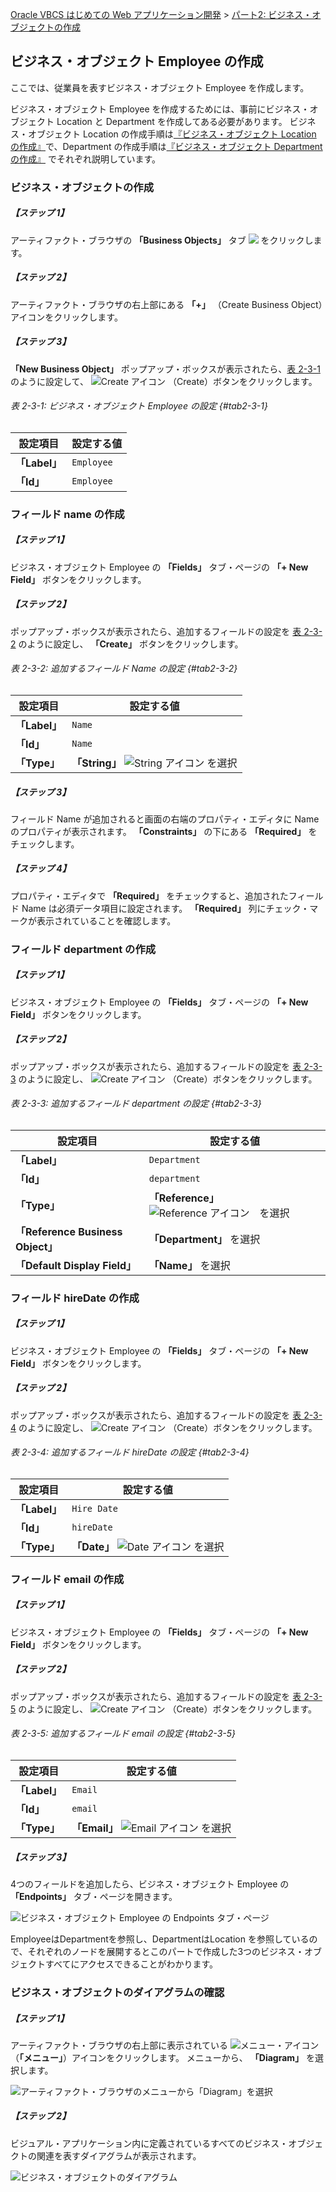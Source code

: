 [Oracle VBCS はじめての Web アプリケーション開発](../../README.md) >
[パート2: ビジネス・オブジェクトの作成](README.md)

## ビジネス・オブジェクト Employee の作成

ここでは、従業員を表すビジネス・オブジェクト Employee を作成します。

ビジネス・オブジェクト Employee を作成するためには、事前にビジネス・オブジェクト Location と Department を作成してある必要があります。
ビジネス・オブジェクト Location の作成手順は[『ビジネス・オブジェクト Location の作成』](create_bo_location.md)で、Department の作成手順は[『ビジネス・オブジェクト Department の作成』](create_bo_department.md) でそれぞれ説明しています。

### ビジネス・オブジェクトの作成

##### 【ステップ 1】

アーティファクト・ブラウザの **「Business Objects」** タブ
<img src="../icons/vbcsca_bo_icon.png">
をクリックします。

##### 【ステップ 2】

アーティファクト・ブラウザの右上部にある **「+」** （Create Business Object）アイコンをクリックします。

##### 【ステップ 3】

**「New Business Object」** ポップアップ・ボックスが表示されたら、[表 2-3-1](#tab2-3-1) のように設定して、
<img src="../icons/vbcsca_create_icon.png" alt="Create アイコン">
（Create）ボタンをクリックします。

###### 表 2-3-1: ビジネス・オブジェクト Employee の設定 {#tab2-3-1}

|設定項目      |設定する値   |
|------------|----------|
|**「Label」**|`Employee`|
|**「Id」**   |`Employee`|

### フィールド name の作成

##### 【ステップ 1】

ビジネス・オブジェクト Employee の **「Fields」** タブ・ページの **「+ New Field」** ボタンをクリックします。

##### 【ステップ 2】

ポップアップ・ボックスが表示されたら、追加するフィールドの設定を [表 2-3-2](#tab2-3-2) のように設定し、 **「Create」** ボタンをクリックします。

###### 表 2-3-2: 追加するフィールド Name の設定 {#tab2-3-2}

|設定項目      |設定する値|
|------------|--------|
|**「Label」**|`Name`  |
|**「Id」**   |`Name`  |
|**「Type」** |**「String」** <img src="../icons/vbcsca_textfield_icon.png" alt="String アイコン"> を選択|

##### 【ステップ 3】

フィールド Name が追加されると画面の右端のプロパティ・エディタに Name のプロパティが表示されます。
**「Constraints」** の下にある **「Required」** をチェックします。

##### 【ステップ 4】

プロパティ・エディタで **「Required」** をチェックすると、追加されたフィールド Name は必須データ項目に設定されます。
**「Required」** 列にチェック・マークが表示されていることを確認します。

### フィールド department の作成

##### 【ステップ 1】

ビジネス・オブジェクト Employee の **「Fields」** タブ・ページの **「+ New Field」** ボタンをクリックします。

##### 【ステップ 2】

ポップアップ・ボックスが表示されたら、追加するフィールドの設定を [表 2-3-3](#tab2-3-3) のように設定し、
<img src="../icons/vbcsca_create_icon.png" alt="Create アイコン">
（Create）ボタンをクリックします。

###### 表 2-3-3: 追加するフィールド department の設定 {#tab2-3-3}

|設定項目      |設定する値  |
|------------|----------|
|**「Label」**|`Department`|
|**「Id」**   |`department`|
|**「Type」** |**「Reference」** <img src="../icons/vbcsca_referencefield_icon.png" alt="Reference アイコン">　を選択|
|**「Reference Business Object」**|**「Department」** を選択|
|**「Default Display Field」**    |**「Name」** を選択|

### フィールド hireDate の作成

##### 【ステップ 1】

ビジネス・オブジェクト Employee の **「Fields」** タブ・ページの **「+ New Field」** ボタンをクリックします。

##### 【ステップ 2】

ポップアップ・ボックスが表示されたら、追加するフィールドの設定を [表 2-3-4](#tab2-3-4) のように設定し、
<img src="../icons/vbcsca_create_icon.png" alt="Create アイコン">
（Create）ボタンをクリックします。

###### 表 2-3-4: 追加するフィールド hireDate の設定 {#tab2-3-4}

|設定項目      |設定する値|
|------------|--------|
|**「Label」**|`Hire Date`|
|**「Id」**   |`hireDate` |
|**「Type」** |**「Date」** <img src="../icons/vbcsca_datefield_icon.png" alt="Date アイコン"> を選択|

### フィールド email の作成

##### 【ステップ 1】

ビジネス・オブジェクト Employee の **「Fields」** タブ・ページの **「+ New Field」** ボタンをクリックします。

##### 【ステップ 2】

ポップアップ・ボックスが表示されたら、追加するフィールドの設定を [表 2-3-5](#tab2-3-5) のように設定し、
<img src="../icons/vbcsca_create_icon.png" alt="Create アイコン">
（Create）ボタンをクリックします。

###### 表 2-3-5: 追加するフィールド email の設定 {#tab2-3-5}

|設定項目      |設定する値|
|------------|--------|
|**「Label」**|`Email`|
|**「Id」**   |`email` |
|**「Type」** |**「Email」** <img src="../icons/vbcsca_email_icon.png" alt="Email アイコン"> を選択|

##### 【ステップ 3】

4つのフィールドを追加したら、ビジネス・オブジェクト Employee の **「Endpoints」** タブ・ページを開きます。

![ビジネス・オブジェクト Employee の Endpoints タブ・ページ](images/employee_endpoints.png)

EmployeeはDepartmentを参照し、DepartmentはLocation を参照しているので、それぞれのノードを展開するとこのパートで作成した3つのビジネス・オブジェクトすべてにアクセスできることがわかります。

### ビジネス・オブジェクトのダイアグラムの確認

##### 【ステップ 1】

アーティファクト・ブラウザの右上部に表示されている
<img src="../icons/vbcsca_menu_icon.png" alt="メニュー・アイコン">
（**「メニュー」**）アイコンをクリックします。
メニューから、 **「Diagram」** を選択します。

![アーティファクト・ブラウザのメニューから「Diagram」を選択](images/bo_menu_diagram.png)

##### 【ステップ 2】

ビジュアル・アプリケーション内に定義されているすべてのビジネス・オブジェクトの関連を表すダイアグラムが表示されます。

![ビジネス・オブジェクトのダイアグラム](images/bo_diagram.png)
